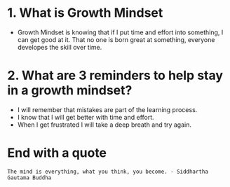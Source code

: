 # 1. What is Growth Mindset
 * Growth Mindset is knowing that if I put time and effort into something, I can get good at it. That no one is born great at something, everyone developes the skill over time.

 # 2. What are 3 reminders to help stay in a growth mindset?
   * I will remember that mistakes are part of the learning process.
   * I know that I will get better with time and effort.
   * When I get frustrated I will take a deep breath and try again.

# End with a quote

`The mind is everything, what you think, you become. - Siddhartha Gautama Buddha`


